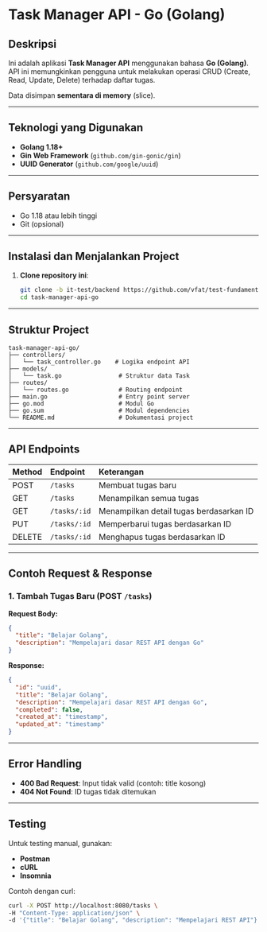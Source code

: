 
# Task Manager API - Go (Golang)

## Deskripsi
Ini adalah aplikasi **Task Manager API** menggunakan bahasa **Go (Golang)**.  
API ini memungkinkan pengguna untuk melakukan operasi CRUD (Create, Read, Update, Delete) terhadap daftar tugas.

Data disimpan **sementara di memory** (slice).

---

## Teknologi yang Digunakan
- **Golang 1.18+**
- **Gin Web Framework** (`github.com/gin-gonic/gin`)
- **UUID Generator** (`github.com/google/uuid`)

---

## Persyaratan
- Go 1.18 atau lebih tinggi
- Git (opsional)

---

## Instalasi dan Menjalankan Project

1. **Clone repository ini**:
   ```bash
   git clone -b it-test/backend https://github.com/vfat/test-fundamental.git
   cd task-manager-api-go
   ```



---

## Struktur Project

```
task-manager-api-go/
├── controllers/
│   └── task_controller.go    # Logika endpoint API
├── models/
│   └── task.go                # Struktur data Task
├── routes/
│   └── routes.go              # Routing endpoint
├── main.go                    # Entry point server
├── go.mod                     # Modul Go
├── go.sum                     # Modul dependencies
└── README.md                  # Dokumentasi project
```

---

## API Endpoints

| Method | Endpoint | Keterangan |
|:-------|:---------|:-----------|
| POST | `/tasks` | Membuat tugas baru |
| GET | `/tasks` | Menampilkan semua tugas |
| GET | `/tasks/:id` | Menampilkan detail tugas berdasarkan ID |
| PUT | `/tasks/:id` | Memperbarui tugas berdasarkan ID |
| DELETE | `/tasks/:id` | Menghapus tugas berdasarkan ID |

---

## Contoh Request & Response

### 1. Tambah Tugas Baru (POST `/tasks`)

**Request Body:**
```json
{
  "title": "Belajar Golang",
  "description": "Mempelajari dasar REST API dengan Go"
}
```

**Response:**
```json
{
  "id": "uuid",
  "title": "Belajar Golang",
  "description": "Mempelajari dasar REST API dengan Go",
  "completed": false,
  "created_at": "timestamp",
  "updated_at": "timestamp"
}
```

---

## Error Handling

- **400 Bad Request**: Input tidak valid (contoh: title kosong)
- **404 Not Found**: ID tugas tidak ditemukan

---

## Testing

Untuk testing manual, gunakan:
- **Postman**
- **cURL**
- **Insomnia**

Contoh dengan curl:
```bash
curl -X POST http://localhost:8080/tasks \
-H "Content-Type: application/json" \
-d '{"title": "Belajar Golang", "description": "Mempelajari REST API"}'
```
